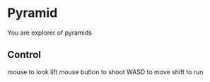 # Pyramid

You are explorer of pyramids

## Control

mouse to look
lift mouse button to shoot
WASD to move
shift to run